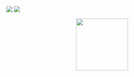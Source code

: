 <p>
<img src="https://img.shields.io/static/v1?label=Program&message=Python&color=blue"/>
<a href="[你的CSDN主页链接](https://blog.csdn.net/phantom_knight?spm=1000.2115.3001.5343)"><img src="https://img.shields.io/static/v1?label=Blog&message=CSDN&color=red"/></a>
</p>

<div align="center">
	<img height="137px" src="https://github-readme-stats.vercel.app/api?username=sun0225SUN&hide_title=true&hide_border=true&show_icons=trueline_height=21&text_color=000&icon_color=000&bg_color=0,ea6161,ffc64d,fffc4d,52fa5a&theme=graywhite" />
</div>
